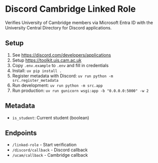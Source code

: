 # Discord Cambridge Linked Role

Verifies University of Cambridge members via Microsoft Entra ID with the University Central Directory for Discord applications.

## Setup

1. See https://discord.com/developers/applications
2. Setup https://toolkit.uis.cam.ac.uk
3. Copy `.env.example` to `.env` and fill in credentials
4. Install: `uv pip install .`
5. Register metadata with Discord: `uv run python -m src.register_metadata`
6. Run development: `uv run python -m src.app`
7. Run production: `uv run gunicorn wsgi:app -b "0.0.0.0:5000" -w 2`

## Metadata

-   `is_student`: Current student (boolean)

## Endpoints

-   `/linked-role` - Start verification
-   `/discord/callback` - Discord callback
-   `/ucam/callback` - Cambridge callback
